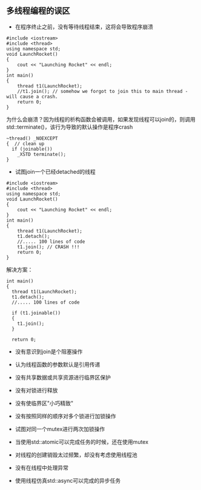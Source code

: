 ## 多线程编程的误区

- 在程序终止之前，没有等待线程结束，这将会导致程序崩溃
```
#include <iostream>
#include <thread>
using namespace std;
void LaunchRocket()
{
    cout << "Launching Rocket" << endl;
}
int main()
{
    thread t1(LaunchRocket);
    //t1.join(); // somehow we forgot to join this to main thread - will cause a crash.
    return 0;
}
```
为什么会崩溃？因为线程的析构函数会被调用，如果发现线程可以join的，则调用std::terminate()，该行为导致的默认操作是程序crash
```
~thread() _NOEXCEPT
{  // clean up
  if (joinable())
    _XSTD terminate();
}
```

- 试图join一个已经detached的线程
```
#include <iostream>
#include <thread>
using namespace std;
void LaunchRocket()
{
    cout << "Launching Rocket" << endl;
}
int main()
{
    thread t1(LaunchRocket);
    t1.detach();
    //..... 100 lines of code
    t1.join(); // CRASH !!!
    return 0;
}
```
解决方案：
```
int main()
{
  thread t1(LaunchRocket);
  t1.detach();
  //..... 100 lines of code
  
  if (t1.joinable())
  {
    t1.join(); 
  }
  
  return 0;
```

- 没有意识到join是个阻塞操作

- 认为线程函数的参数默认是引用传递

- 没有共享数据或共享资源进行临界区保护

- 没有对锁进行释放

- 没有使临界区"小巧精致"

- 没有按照同样的顺序对多个锁进行加锁操作

- 试图对同一个mutex进行两次加锁操作

- 当使用std::atomic可以完成任务的时候，还在使用mutex

- 对线程的创建销毁太过频繁，却没有考虑使用线程池

- 没有在线程中处理异常

- 使用线程仿真std::async可以完成的异步任务

